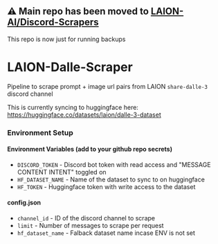 ## ⚠️ Main repo has been moved to [LAION-AI/Discord-Scrapers](https://github.com/LAION-AI/Discord-Scrapers)

This repo is now just for running backups

# LAION-Dalle-Scraper

Pipeline to scrape prompt + image url pairs from LAION `share-dalle-3` discord channel

This is currently syncing to huggingface here: https://huggingface.co/datasets/laion/dalle-3-dataset

### Environment Setup

#### Environment Variables (add to your github repo secrets)
- `DISCORD_TOKEN` - Discord bot token with read access and "MESSAGE CONTENT INTENT" toggled on
- `HF_DATASET_NAME` - Name of the dataset to sync to on huggingface
- `HF_TOKEN` - Huggingface token with write access to the dataset

#### config.json
- `channel_id` - ID of the discord channel to scrape
- `limit` - Number of messages to scrape per request
- `hf_dataset_name` - Falback dataset name incase ENV is not set

